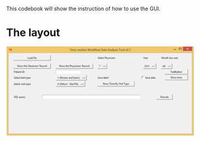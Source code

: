 This codebook will show the instruction of how to use the GUI.

# The layout #
![GUI layout](Plots/TimeMotionGUI_v7.png)

